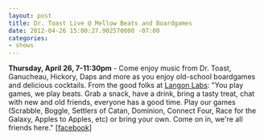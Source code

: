 ```yaml
---
layout: post
title: Dr. Toast Live @ Mellow Beats and Boardgames
date: 2012-04-26 15:00:27.902570000 -07:00
categories:
- shows
---
```


**Thursday, April 26, 7-11:30pm** - Come enjoy music from Dr. Toast, Ganucheau, Hickory, Daps and more as you enjoy old-school boardgames and delicious cocktails.  From the good folks at [Langon Labs][langton_labs]: "You play games, we play beats. Grab a snack, have a drink, bring a tasty treat, chat with new and old friends, everyone has a good time. Play our games (Scrabble, Boggle, Settlers of Catan, Dominion, Connect Four, Race for the Galaxy, Apples to Apples, etc) or bring your own. Come on in, we're all friends here." \[[facebook]\]

[langton_labs]: http://blog.langtonlabs.org/
[facebook]: https://www.facebook.com/events/425510634129070/
